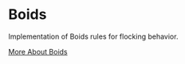 # Boids
Implementation of Boids rules for flocking behavior.

[More About Boids](https://en.wikipedia.org/wiki/Boids)
